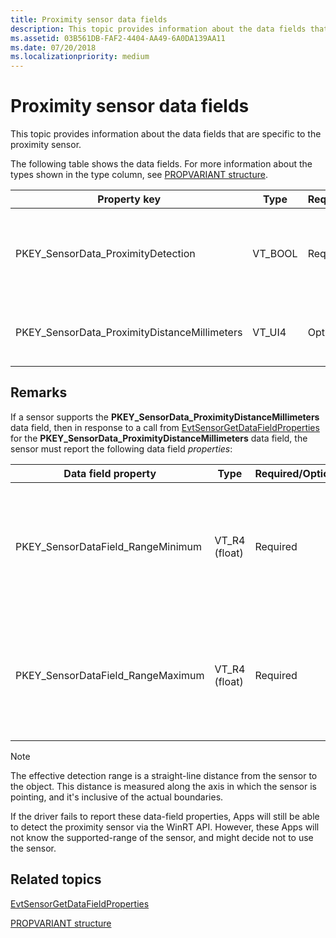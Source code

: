 ```yaml
---
title: Proximity sensor data fields
description: This topic provides information about the data fields that are specific to the proximity sensor.
ms.assetid: 03B561DB-FAF2-4404-AA49-6A0DA139AA11
ms.date: 07/20/2018
ms.localizationpriority: medium
---
```


# Proximity sensor data fields


This topic provides information about the data fields that are specific to the proximity sensor.

The following table shows the data fields. For more information about the types shown in the type column, see [PROPVARIANT structure](/windows/win32/api/propidlbase/ns-propidlbase-propvariant).

|Property key|Type|Required/Optional|Description|
|--|--|--|--|
|PKEY_SensorData_ProximityDetection|VT_BOOL|Required|An indication that an object is within proximity of the sensor.|
|PKEY_SensorData_ProximityDistanceMillimeters|VT_UI4|Optional|Distance to the detected object, in millimeters.|

 

## Remarks


If a sensor supports the **PKEY\_SensorData\_ProximityDistanceMillimeters** data field, then in response to a call from [EvtSensorGetDataFieldProperties](/windows-hardware/drivers/ddi/sensorscx/ns-sensorscx-_sensor_controller_config) for the **PKEY\_SensorData\_ProximityDistanceMillimeters** data field, the sensor must report the following data field *properties*:

|Data field property|Type|Required/Optional|Description|
|--|--|--|--|
|PKEY_SensorDataField_RangeMinimum|VT_R4 (float)|Required|Indicates the lower boundary (inclusive) of the sensor’s effective detection range in millimeters.|
|PKEY_SensorDataField_RangeMaximum|VT_R4 (float)|Required|Indicates the upper boundary (inclusive) of the sensor’s effective detection range in millimeters.|

 

>[!NOTE]
> The effective detection range is a straight-line distance from the sensor to the object. This distance is measured along the axis in which the sensor is pointing, and it's inclusive of the actual boundaries.

 

If the driver fails to report these data-field properties, Apps will still be able to detect the proximity sensor via the WinRT API. However, these Apps will not know the supported-range of the sensor, and might decide not to use the sensor.

## Related topics


[EvtSensorGetDataFieldProperties](/windows-hardware/drivers/ddi/sensorscx/ns-sensorscx-_sensor_controller_config)

[PROPVARIANT structure](/windows/win32/api/propidlbase/ns-propidlbase-propvariant)

